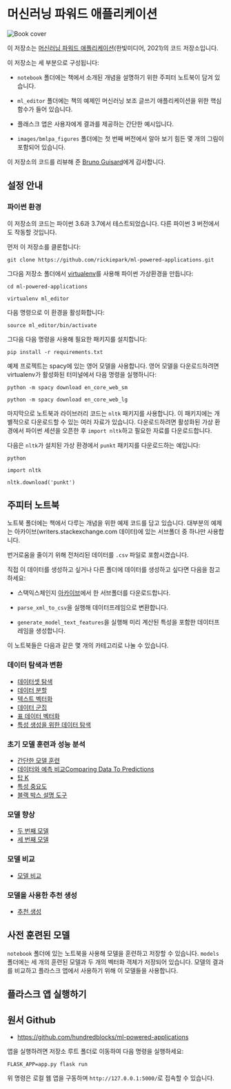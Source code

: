 # 머신러닝 파워드 애플리케이션

![Book cover](/images/ML_Powered_cover.jpg)

이 저장소는 [머신러닝 파워드 애플리케이션](https://tensorflow.blog/mlpa/)(한빛미디어, 2021)의 코드 저장소입니다.

이 저장소는 세 부분으로 구성됩니다:
- `notebook` 폴더에는 책에서 소개된 개념을 설명하기 위한 주피터 노트북이 담겨 있습니다.

- `ml_editor` 폴더에는 책의 예제인 머신러닝 보조 글쓰기 애플리케이션을 위한 핵심 함수가 들어 있습니다.

- 플래스크 앱은 사용자에게 결과를 제공하는 간단한 예시입니다.

- `images/bmlpa_figures` 폴더에는 첫 번째 버전에서 알아 보기 힘든 몇 개의 그림이 포함되어 있습니다.

이 저장소의 코드를 리뷰해 준 [Bruno Guisard](https://www.linkedin.com/in/bruno-guisard/)에게 감사합니다.

## 설정 안내

### 파이썬 환경

이 저장소의 코드는 파이썬 3.6과 3.7에서 테스트되었습니다. 다른 파이썬 3 버전에서도 작동할 것입니다.

먼저 이 저장소를 클론합니다:

`git clone https://github.com/rickiepark/ml-powered-applications.git`

그다음 저장소 폴더에서 [virtualenv](https://pypi.org/project/virtualenv/)를 사용해 파이썬 가상환경을 만듭니다:

`cd ml-powered-applications`

`virtualenv ml_editor`

다음 명령으로 이 환경을 활성화합니다:

`source ml_editor/bin/activate`

그다음 다음 명령을 사용해 필요한 패키지를 설치합니다:

`pip install -r requirements.txt`

예제 프로젝트는 spacy에 있는 영어 모델을 사용합니다. 영어 모델을 다운로드하려면 virtualenv가 활성화된 터미널에서 다음 명령을 실행하니다:

`python -m spacy download en_core_web_sm`

`python -m spacy download en_core_web_lg`

마지막으로 노트북과 라이브러리 코드는 `nltk` 패키지를 사용합니다. 이 패키지에는 개별적으로 다운로드할 수 있는 여러 자료가 있습니다. 다운로드하려면 활성화된 가상 환경에서 파이썬 세션을 오픈한 후 `import nltk`하고 필요한 자료를 다운로드합니다.

다음은 `nltk`가 설치된 가상 환경에서 `punkt` 패키지를 다운로드하는 예입니다:

`python`

`import nltk`

`nltk.download('punkt')`

## 주피터 노트북

노트북 폴더에는 책에서 다루는 개념을 위한 예제 코드를 담고 있습니다. 대부분의 예제는 아카이브(writers.stackexchange.com 데이터)에 있는 서브폴더 중 하나만 사용합니다.

번거로움을 줄이기 위해 전처리된 데이터를 `.csv` 파일로 포함시켰습니다.

직접 이 데이터를 생성하고 싶거나 다른 폴더에 데이터를 생성하고 싶다면 다음을 참고하세요:

- 스택익스체인지 [아카이브][archives]에서 한 서브폴더를 다운로드합니다.

- `parse_xml_to_csv`을 실행해 데이터프레임으로 변환합니다.

- `generate_model_text_features`을 실행해 미리 계산된 특성을 포함한 데이터프레임을 생성합니다.

[archives]: https://archive.org/details/stackexchange

이 노트북들은 다음과 같은 몇 개의 카테고리로 나눌 수 있습니다.

### 데이터 탐색과 변환

- [데이터셋 탐색][DatasetExploration]
- [데이터 분할][SplittingData]
- [텍스트 벡터화][VectorizingText]
- [데이터 군집][ClusteringData]
- [표 데이터 벡터화][TabularDataVectorization]
- [특성 생성을 위한 데이터 탐색][ExploringDataToGenerateFeatures]

### 초기 모델 훈련과 성능 분석

- [간단한 모델 훈련][TrainSimpleModel]
- [데이터와 예측 비교Comparing Data To Predictions][ComparingDataToPredictions]
- [탑 K][TopK]
- [특성 중요도][FeatureImportance]
- [블랙 박스 설명 도구][BlackBoxExplainer]

### 모델 향상

- [두 번째 모델][SecondModel]
- [세 번째 모델][ThirdModel]

### 모델 비교

- [모델 비교][ComparingModels]

### 모델을 사용한 추천 생성

- [추천 생성][GeneratingRecommendations]

[BlackBoxExplainer]: ./notebooks/black_box_explainer.ipynb
[ClusteringData]: ./notebooks/clustering_data.ipynb
[ComparingDataToPredictions]: ./notebooks/comparing_data_to_predictions.ipynb
[ComparingModels]: ./notebooks/comparing_models.ipynb
[DatasetExploration]: ./notebooks/dataset_exploration.ipynb
[ExploringDataToGenerateFeatures]: ./notebooks/exploring_data_to_generate_features.ipynb
[FeatureImportance]: ./notebooks/feature_importance.ipynb
[GeneratingRecommendations]: ./notebooks/generating_recommendations.ipynb
[SecondModel]: ./notebooks/second_model.ipynb
[SplittingData]: ./notebooks/splitting_data.ipynb
[TabularDataVectorization]: ./notebooks/tabular_data_vectorization.ipynb
[ThirdModel]: ./notebooks/third_model.ipynb
[TopK]: ./notebooks/top_k.ipynb
[TrainSimpleModel]: ./notebooks/train_simple_model.ipynb
[VectorizingText]: ./notebooks/vectorizing_text.ipynb

## 사전 훈련된 모델

`notebook` 폴더에 있는 노트북을 사용해 모델을 훈련하고 저장할 수 있습니다.
`models` 폴더에는 세 개의 훈련된 모델과 두 개의 벡터화 객체가 저장되어 있습니다.
모델의 결과를 비교하고 플라스크 앱에서 사용하기 위해 이 모델들을 사용합니다.

## 플라스크 앱 실행하기

## 원서 Github

- https://github.com/hundredblocks/ml-powered-applications


앱을 실행하려면 저장소 루트 폴더로 이동하여 다음 명령을 실행하세요:

`FLASK_APP=app.py flask run`

위 명령은 로컬 웹 앱을 구동하며 `http://127.0.0.1:5000/`로 접속할 수 있습니다.
